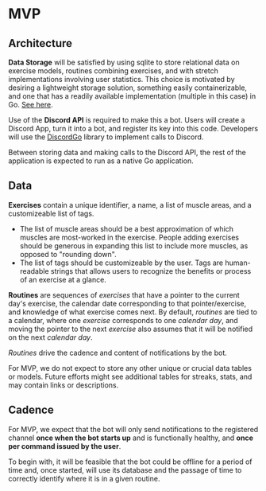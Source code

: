 # MVP 

## Architecture

**Data Storage** will be satisfied by using sqlite to store relational data on exercise models, routines combining exercises, and with stretch implementations involving user statistics. This choice is motivated by desiring a lightweight storage solution, something easily containerizable, and one that has a readily available implementation (multiple in this case) in Go. [See here](https://pkg.go.dev/gorm.io/driver/sqlite#section-readme).

Use of the **Discord API** is required to make this a bot. Users will create a Discord App, turn it into a bot, and register its key into this code. Developers will use the [DiscordGo](https://github.com/bwmarrin/discordgo) library to implement calls to Discord.

Between storing data and making calls to the Discord API, the rest of the application is expected to run as a native Go application. 

## Data

**Exercises** contain a unique identifier, a name, a list of muscle areas, and a customizeable list of tags. 
- The list of muscle areas should be a best approximation of which muscles are most-worked in the exercise. People adding exercises should be generous in expanding this list to include more muscles, as opposed to "rounding down".
- The list of tags should be customizeable by the user. Tags are human-readable strings that allows users to recognize the benefits or process of an exercise at a glance.

**Routines** are sequences of *exercises* that have a pointer to the current day's exercise, the calendar date corresponding to that pointer/exercise, and knowledge of what exercise comes next. By default, *routines* are tied to a calendar, where one *exercise* corresponds to one *calendar day*, and moving the pointer to the next *exercise* also assumes that it will be notified on the next *calendar day*. 

*Routines* drive the cadence and content of notifications by the bot.

For MVP, we do not expect to store any other unique or crucial data tables or models. Future efforts might see additional tables for streaks, stats, and may contain links or descriptions.

## Cadence

For MVP, we expect that the bot will only send notifications to the registered channel **once when the bot starts up** and is functionally healthy, and **once per command issued by the user**. 

To begin with, it will be feasible that the bot could be offline for a period of time and, once started, will use its database and the passage of time to correctly identify where it is in a given routine. 